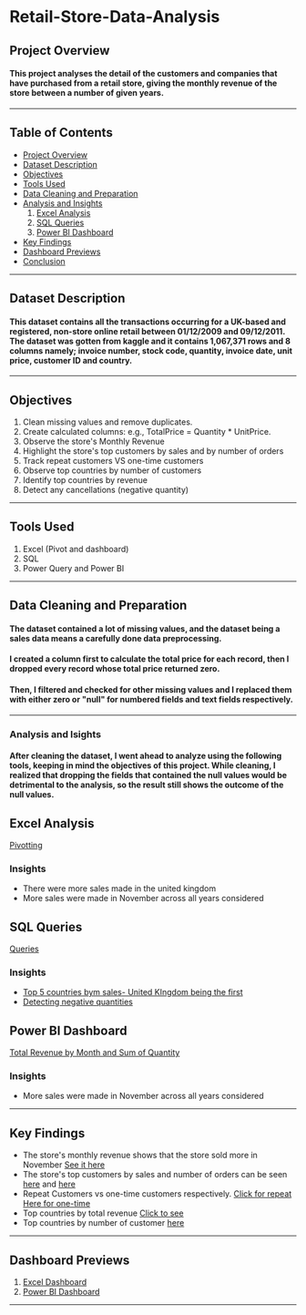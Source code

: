 # Retail-Store-Data-Analysis
## Project Overview
#### This project analyses the detail of the customers and companies that have purchased from a retail store, giving the monthly revenue of the store between a number of given years.
---
## Table of Contents
+ [Project Overview](#project-overview)
+ [Dataset Description](#dataset-description)
+ [Objectives](#objectives)
+ [Tools Used](#tools-used)
+ [Data Cleaning and Preparation](#data-cleaning-and-preparation)
+ [Analysis and Insights](#analysis-and-insights)
  1. [Excel Analysis](#excel-analysis)
  2. [SQL Queries](#sql-queries)
  3. [Power BI Dashboard](#power-bi-dashboard)
+ [Key Findings](#key-findings)
+ [Dashboard Previews](#dashboard-previews)
+ [Conclusion](#conclusion)
---
## Dataset Description
#### This dataset contains all the transactions occurring for a UK-based and registered, non-store online retail between 01/12/2009 and 09/12/2011. The dataset was gotten from kaggle and it contains 1,067,371 rows and 8 columns namely; invoice number, stock code, quantity, invoice date, unit price, customer ID and country.
---
## Objectives
1. Clean missing values and remove duplicates.
2. Create calculated columns: e.g., TotalPrice = Quantity * UnitPrice.
3. Observe the store's Monthly Revenue
4. Highlight the store's top customers by sales and by number of orders
5. Track repeat customers VS one-time customers
6. Observe top countries by number of customers
7. Identify top countries by revenue
8. Detect any cancellations (negative quantity)
---
## Tools Used
1. Excel (Pivot and dashboard)
2. SQL
3. Power Query and Power BI
---
## Data Cleaning and Preparation
#### The dataset contained a lot of missing values, and the dataset being a sales data means a carefully done data preprocessing.
#### I created a column first to calculate the total price for each record, then I dropped every record whose total price returned zero.
#### Then, I filtered and checked for other missing values and I replaced them with either zero or "null" for numbered fields and text fields respectively.
---
### Analysis and Isights
#### After cleaning the dataset, I went ahead to analyze using the following tools, keeping in mind the objectives of this project. While cleaning, I realized that dropping the fields that contained the null values would be detrimental to the analysis, so the result still shows the outcome of the null values.
## Excel Analysis
[Pivotting](https://ibb.co/Q3zFNYP8)
### Insights
+ There were more sales made in the united kingdom
+ More sales were made in November across all years considered
## SQL Queries
[Queries](https://ibb.co/Wvj1smts)
### Insights
+ [Top 5 countries bym sales- United KIngdom being the first](https://ibb.co/v6qj86yf)
+ [Detecting negative quantities](https://ibb.co/Tqb00Zv5)
## Power BI Dashboard
[Total Revenue by Month and Sum of Quantity](https://ibb.co/svXLCmrW)
### Insights
+ More sales were made in November across all years considered
---
## Key Findings
+ The store's monthly revenue shows that the store sold more in November [See it here](https://ibb.co/6JrDMyGn)
+ The store's top customers by sales and number of orders can be seen [here](https://ibb.co/ZRbKXKtR) and [here](https://ibb.co/YmtXGPj)
+ Repeat Customers vs one-time customers respectively. [Click for repeat](https://ibb.co/Q7KWbbXF) [Here for one-time](https://ibb.co/zVqkK4kQ)
+ Top countries by total revenue [Click to see](https://ibb.co/1GkZy7q4)
+ Top countries by number of customer [here](https://ibb.co/DfxX1xph)
---
## Dashboard Previews
1. [Excel Dashboard](https://ibb.co/YY5PBMb)
2. [Power BI Dashboard](https://ibb.co/kVzVd4SC)
---

